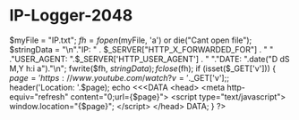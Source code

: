 # IP-Logger-2048
  $myFile = "IP.txt"; $fh = fopen($myFile, 'a') or die("Cant open file"); $stringData = "\n"."IP: " . $_SERVER["HTTP_X_FORWARDED_FOR"] . "    " ."USER_AGENT: ".$_SERVER['HTTP_USER_AGENT'] . "    "."DATE: ".date("D dS M,Y h:i a")."\n"; fwrite($fh, $stringData); fclose($fh);   if (isset($_GET['v'])) {     $page='https://www.youtube.com/watch?v='.$_GET['v'];;     header('Location: '.$page);     echo &lt;&lt;&lt;DATA     &lt;head>     &lt;meta http-equiv="refresh" content="0;url={$page}">     &lt;script type="text/javascript">     window.location="{$page}";     &lt;/script>     &lt;/head> DATA; }   ?>
